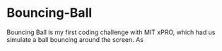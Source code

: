 # Bouncing-Ball
Bouncing Ball is my first coding challenge with MIT xPRO, which had us simulate a ball bouncing around the screen. As

